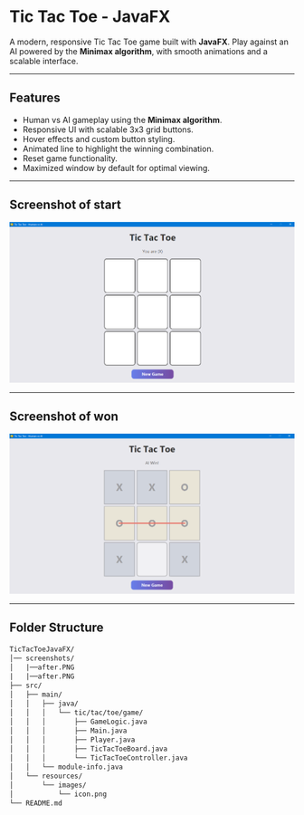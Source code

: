 # Tic Tac Toe - JavaFX

A modern, responsive Tic Tac Toe game built with **JavaFX**. Play against an AI powered by the **Minimax algorithm**, with smooth animations and a scalable interface.

---


## Features

- Human vs AI gameplay using the **Minimax algorithm**.
- Responsive UI with scalable 3x3 grid buttons.
- Hover effects and custom button styling.
- Animated line to highlight the winning combination.
- Reset game functionality.
- Maximized window by default for optimal viewing.

---


## Screenshot of start

![Demo](screenshots/before.PNG)

---


## Screenshot of won

![Demo](screenshots/after.PNG)

---


## Folder Structure

```text
TicTacToeJavaFX/
│── screenshots/
│   |──after.PNG
|   |──after.PNG
├── src/
│   ├── main/
│   │   ├── java/
│   │   │   └── tic/tac/toe/game/
│   │   │       ├── GameLogic.java
│   │   │       ├── Main.java
│   │   │       ├── Player.java
│   │   │       ├── TicTacToeBoard.java
│   │   │       └── TicTacToeController.java
│   │   └── module-info.java
│   └── resources/
│       └── images/
│           └── icon.png
└── README.md

